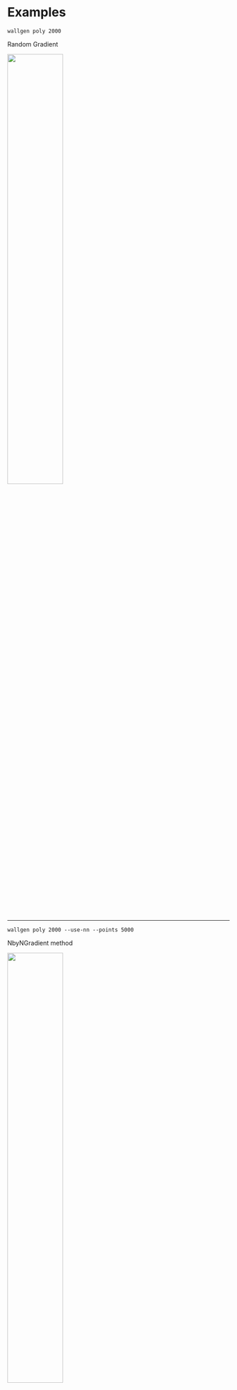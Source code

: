 # Examples


`wallgen poly 2000`

Random Gradient

<img src="./images/demo1.png" width="50%">

---

`wallgen poly 2000 --use-nn --points 5000`

NbyNGradient method

<img src="./images/nngradient.png" width="50%">

---

`wallgen poly 1000 --colors "#ff0000" --colors "#00ddff"`

Fixed color/gradient

<img src="./images/poly.png" width="50%">

---

`wallgen poly 2000 -c "#ff0000" -c "#00ddff" --points 2000 --swirl`

Swirl

<img src="./images/poly_swirl.png" width="50%">

---

`wallgen poly 2000 --points 2000 -un --swirl`

NbyN and swirl

<img src="./images/nn_swirl.png" width="50%">

---

`wallgen poly 2000 -c "#ff0000" -c "#000000" -c "#0000ff"`

More than 2 colours

<img src="./images/demo3.png" width="50%">

---

`wallgen poly 1000 -c "#ff0000" -c "#00ddff" -o "#2c2c2c"`

With outline

<img src="./images/poly-outline.png" width="50%">

---

`wallgen shape 2000 -t square -c "#ff0099" -c "#00ddff"`

Square pattern

<img src="./images/square.png" width="50%">

---

`wallgen shape 2000 -t square -c "#ff0099" -c "#00ddff" -o "#2c2c2c"`

Square pattern with Outline

<img src="./images/square-outline.png" width="50%">

---

`wallgen shape 2000 -t square -c "#ff0099" -c "#00ddff" --swirl`

Square with swirl

<img src="./images/sq_swirl.png" width="50%">

---

`wallgen shape 2000 -t hex -c "#ff0099" -c "#00ddff"`

Hexagon pattern

<img src="./images/hex.png" width="50%">

---

`wallgen shape 2000 -t diamond -c "#ff0099" -c "#00ddff"`

Diamond pattern

<img src="./images/diamond.png" width="50%">

---

`wallgen shape 2000 -t triangle -c "#ff0099" -c "#00ddff"`

Triangle pattern

<img src="./images/triangle.png" width="50%">

---

`wallgen slants 2000`

Slants pattern

<img src="./images/slants.png" width="50%">

---

`wallgen slants 2000 --swirl`

Slants with swirl

<img src="./images/slants_swirl.png" width="50%">

---

Polygonizing a picture

1

`wallgen pic poly bonfire.jpg -p 50000`

<img src="./images/bonfire.jpg" width="50%">
<img src="./images/bonfire-poly.png" width="50%">

2

`wallgen pic poly anime.png -p 50000`

<img src="./images/anime.png" width="50%">
<img src="./images/anime-poly.png" width="50%">

3

`wallgen pic poly clouds.jpg -p 50000`

<img src="./images/clouds.jpg" width="50%">
<img src="./images/clouds-poly.png" width="50%">

---

Using a picture with Smart edges

`wallgen pic poly art.jpg --smart`

<img src="./images/art.jpg" width="50%">
<img src="./images/art-smart.png" width="50%">

---
